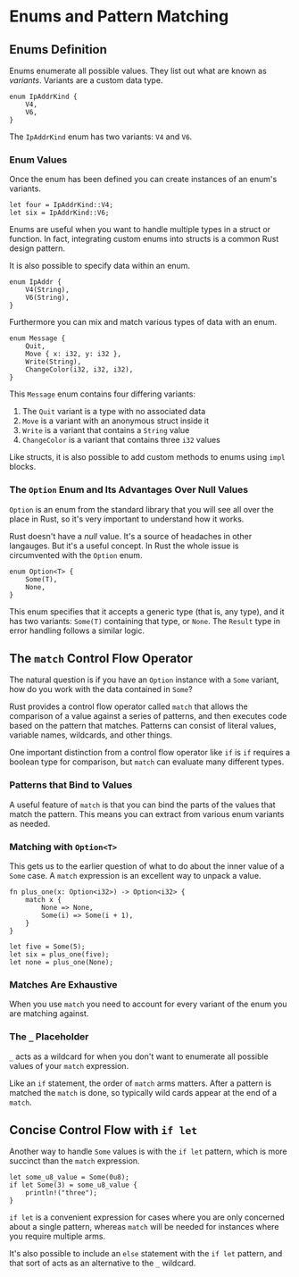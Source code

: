 # Enums and Pattern Matching

## Enums Definition

Enums enumerate all possible values. They list out what are known as *variants*. Variants are a custom data type.

```
enum IpAddrKind {
    V4,
    V6,
}
```

The `IpAddrKind` enum has two variants: `V4` and `V6`.

### Enum Values

Once the enum has been defined you can create instances of an enum's variants.

```
let four = IpAddrKind::V4;
let six = IpAddrKind::V6;
```

Enums are useful when you want to handle multiple types in a struct or function. In fact, integrating custom enums into structs is a common Rust design pattern.

It is also possible to specify data within an enum.

```
enum IpAddr {
    V4(String),
    V6(String),
}
```

Furthermore you can mix and match various types of data with an enum.

```
enum Message {
    Quit,
    Move { x: i32, y: i32 },
    Write(String),
    ChangeColor(i32, i32, i32),
}
```

This `Message` enum contains four differing variants:

1. The `Quit` variant is a type with no associated data
2. `Move` is a variant with an anonymous struct inside it
3. `Write` is a variant that contains a `String` value
4. `ChangeColor` is a variant that contains three `i32` values

Like structs, it is also possible to add custom methods to enums using `impl` blocks.

### The `Option` Enum and Its Advantages Over Null Values

`Option` is an enum from the standard library that you will see all over the place in Rust, so it's very important to understand how it works.

Rust doesn't have a *null* value. It's a source of headaches in other langauges. But it's a useful concept. In Rust the whole issue is circumvented with the `Option` enum.

```
enum Option<T> {
    Some(T),
    None,
}
```

This enum specifies that it accepts a generic type (that is, any type), and it has two variants: `Some(T)` containing that type, or `None`. The `Result` type in error handling follows a similar logic.

## The `match` Control Flow Operator

The natural question is if you have an `Option` instance with a `Some` variant, how do you work with the data contained in `Some`?

Rust provides a control flow operator called `match` that allows the comparison of a value against a series of patterns, and then executes code based on the pattern that matches. Patterns can consist of literal values, variable names, wildcards, and other things.

One important distinction from a control flow operator like `if` is `if` requires a boolean type for comparison, but `match` can evaluate many different types.

### Patterns that Bind to Values

A useful feature of `match` is that you can bind the parts of the values that match the pattern. This means you can extract from various enum variants as needed.

### Matching with `Option<T>`

This gets us to the earlier question of what to do about the inner value of a `Some` case. A `match` expression is an excellent way to unpack a value.

```
fn plus_one(x: Option<i32>) -> Option<i32> {
    match x {
        None => None,
        Some(i) => Some(i + 1),
    }    
}

let five = Some(5);
let six = plus_one(five);
let none = plus_one(None);
```

### Matches Are Exhaustive

When you use `match` you need to account for every variant of the enum you are matching against.

### The `_` Placeholder

`_` acts as a wildcard for when you don't want to enumerate all possible values of your `match` expression.

Like an `if` statement, the order of `match` arms matters. After a pattern is matched the `match` is done, so typically wild cards appear at the end of a `match`.

## Concise Control Flow with `if let`

Another way to handle `Some` values is with the `if let` pattern, which is more succinct than the `match` expression.

```
let some_u8_value = Some(0u8);
if let Some(3) = some_u8_value {
    println!("three");
}
```

`if let` is a convenient expression for cases where you are only concerned about a single pattern, whereas `match` will be needed for instances where you require multiple arms.

It's also possible to include an `else` statement with the `if let` pattern, and that sort of acts as an alternative to the `_` wildcard.
